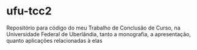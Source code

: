 # ufu-tcc2

Repositório para código do meu Trabalho de Conclusão de Curso, na Universidade Federal de Uberlândia, tanto a monografia, a apresentação, quanto aplicações relacionadas à elas
